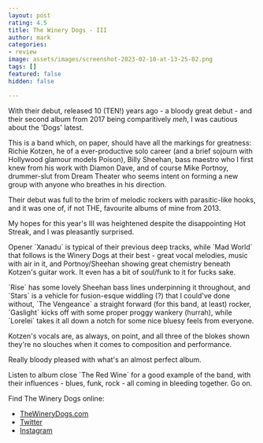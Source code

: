 ```yaml
---
layout: post
rating: 4.5
title: The Winery Dogs - III
author: mark
categories:
- review
image: assets/images/screenshot-2023-02-10-at-13-25-02.png
tags: []
featured: false
hidden: false

---
```

With their debut, released 10 (TEN!) years ago - a bloody great debut - and their second album from 2017 being comparitively _meh_, I was cautious about the 'Dogs' latest.

This is a band which, on paper, should have all the markings for greatness: Richie Kotzen, he of a ever-productive solo career (and a brief sojourn with Hollywood glamour models Poison), Billy Sheehan, bass maestro who I first knew from his work with Diamon Dave, and of course Mike Portnoy, drummer-slut from Dream Theater who seems intent on forming a new group with anyone who breathes in his direction.

Their debut was full to the brim of melodic rockers with parasitic-like hooks, and it was one of, if not THE, favourite albums of mine from 2013.

My hopes for this year's III was heightened despite the disappointing Hot Streak, and I was pleasantly surprised.

Opener \`Xanadu\` is typical of their previous deep tracks, while \`Mad World\` that follows is the Winery Dogs at their best - great vocal melodies, music with air in it, and Portnoy/Sheehan showing great chemistry beneath Kotzen's guitar work. It even has a bit of soul/funk to it for fucks sake.

\`Rise\` has some lovely Sheehan bass lines underpinning it throughout, and \`Stars\` is a vehicle for fusion-esque widdling (?) that I could've done without, \`The Vengeance\` a straight forward (for this band, at least) rocker, \`Gaslight\` kicks off with some proper proggy wankery (hurrah), while \`Lorelei\` takes it all down a notch for some nice bluesy feels from everyone.

Kotzen's vocals are, as always, on point, and all three of the blokes shown they're no slouches when it comes to composition and performance.

Really bloody pleased with what's an almost perfect album.

Listen to album close \`The Red Wine\` for a good example of the band, with their influences - blues, funk, rock - all coming in bleeding together. Go on.

Find The Winery Dogs online:

* [TheWineryDogs.com](http://www.thewinerydogs.com/)
* [Twitter](https://twitter.com/thewinerydogs)
* [Instagram](https://www.instagram.com/TheWineryDogs/)